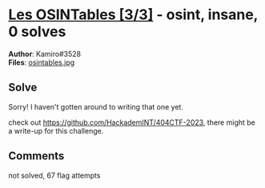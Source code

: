 [Les OSINTables [3/3]](challenge_files/README.md) - osint, insane, 0 solves
===

**Author**: Kamiro#3528    
**Files**: [osintables.jpg](https://www.narthorn.com/ctf/404CTF-2023/challenge_files/Renseignement%20en%20sources%20ouvertes/Les%20OSINTables%20%5B3_3%5D/osintables.jpg)

## Solve

Sorry! I haven't gotten around to writing that one yet.

check out https://github.com/HackademINT/404CTF-2023, there might be a write-up for this challenge.

## Comments

not solved, 67 flag attempts